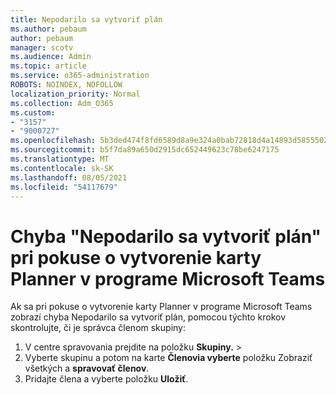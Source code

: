 ```yaml
---
title: Nepodarilo sa vytvoriť plán
ms.author: pebaum
author: pebaum
manager: scotv
ms.audience: Admin
ms.topic: article
ms.service: o365-administration
ROBOTS: NOINDEX, NOFOLLOW
localization_priority: Normal
ms.collection: Adm_O365
ms.custom:
- "3157"
- "9000727"
ms.openlocfilehash: 5b3ded474f8fd6589d8a9e324a0bab72818d4a14893d5855502088c448bab150
ms.sourcegitcommit: b5f7da89a650d2915dc652449623c78be6247175
ms.translationtype: MT
ms.contentlocale: sk-SK
ms.lasthandoff: 08/05/2021
ms.locfileid: "54117679"
---
```

# <a name="failed-to-create-the-plan-error-when-trying-to-create-a-planner-tab-in-microsoft-teams"></a>Chyba "Nepodarilo sa vytvoriť plán" pri pokuse o vytvorenie karty Planner v programe Microsoft Teams

Ak sa pri pokuse o vytvorenie karty Planner v programe Microsoft Teams zobrazí chyba Nepodarilo sa vytvoriť plán, pomocou týchto krokov skontrolujte, či je správca členom skupiny:

1. V centre spravovania prejdite na položku **Skupiny.**  >  [](https://admin.microsoft.com/Adminportal/Home?source=applauncher#/groups) 
2. Vyberte skupinu a potom na karte **Členovia vyberte** položku Zobraziť všetkých a **spravovať členov**.
3. Pridajte člena a vyberte položku **Uložiť**.